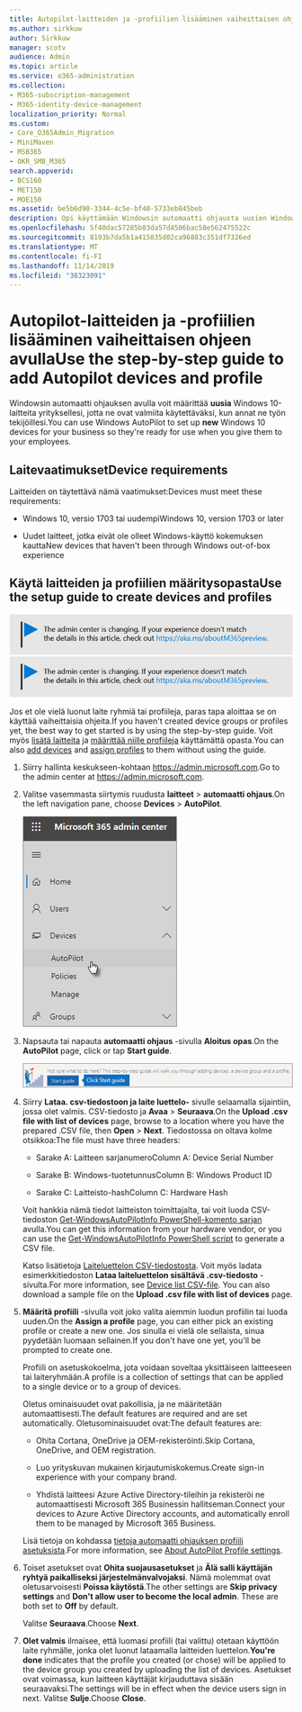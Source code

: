 ```yaml
---
title: Autopilot-laitteiden ja -profiilien lisääminen vaiheittaisen ohjeen avulla
ms.author: sirkkuw
author: Sirkkuw
manager: scotv
audience: Admin
ms.topic: article
ms.service: o365-administration
ms.collection:
- M365-subscription-management
- M365-identity-device-management
localization_priority: Normal
ms.custom:
- Core_O365Admin_Migration
- MiniMaven
- MSB365
- OKR_SMB_M365
search.appverid:
- BCS160
- MET150
- MOE150
ms.assetid: be5b6d90-3344-4c5e-bf40-5733eb845beb
description: Opi käyttämään Windowsin automaatti ohjausta uusien Windows 10-laitteiden käyttöön yrityksellesi.
ms.openlocfilehash: 5f40dac57285b83da57d4506bac58e562475522c
ms.sourcegitcommit: 8193b7da5b1a415835d02ca96883c351df7326ed
ms.translationtype: MT
ms.contentlocale: fi-FI
ms.lasthandoff: 11/14/2019
ms.locfileid: "38323091"
---
```

# <a name="use-the-step-by-step-guide-to-add-autopilot-devices-and-profile"></a><span data-ttu-id="bd8ce-103">Autopilot-laitteiden ja -profiilien lisääminen vaiheittaisen ohjeen avulla</span><span class="sxs-lookup"><span data-stu-id="bd8ce-103">Use the step-by-step guide to add Autopilot devices and profile</span></span>

<span data-ttu-id="bd8ce-104">Windowsin automaatti ohjauksen avulla voit määrittää **uusia** Windows 10-laitteita yrityksellesi, jotta ne ovat valmiita käytettäväksi, kun annat ne työn tekijöillesi.</span><span class="sxs-lookup"><span data-stu-id="bd8ce-104">You can use Windows AutoPilot to set up **new** Windows 10 devices for your business so they're ready for use when you give them to your employees.</span></span>
  
## <a name="device-requirements"></a><span data-ttu-id="bd8ce-105">Laitevaatimukset</span><span class="sxs-lookup"><span data-stu-id="bd8ce-105">Device requirements</span></span>

<span data-ttu-id="bd8ce-106">Laitteiden on täytettävä nämä vaatimukset:</span><span class="sxs-lookup"><span data-stu-id="bd8ce-106">Devices must meet these requirements:</span></span>
  
- <span data-ttu-id="bd8ce-107">Windows 10, versio 1703 tai uudempi</span><span class="sxs-lookup"><span data-stu-id="bd8ce-107">Windows 10, version 1703 or later</span></span>
    
- <span data-ttu-id="bd8ce-108">Uudet laitteet, jotka eivät ole olleet Windows-käyttö kokemuksen kautta</span><span class="sxs-lookup"><span data-stu-id="bd8ce-108">New devices that haven't been through Windows out-of-box experience</span></span>
    
## <a name="use-the-setup-guide-to-create-devices-and-profiles"></a><span data-ttu-id="bd8ce-109">Käytä laitteiden ja profiilien määritysopasta</span><span class="sxs-lookup"><span data-stu-id="bd8ce-109">Use the setup guide to create devices and profiles</span></span>

<span data-ttu-id="bd8ce-110">[![Selite, jossa ilmoitetaan, että hallintakeskus muuttuu. Lisätietoja löytyy osoitteesta aka.ms/aboutM365preview.](media/m365admincenterchanging.png)](https://docs.microsoft.com/office365/admin/microsoft-365-admin-center-preview)</span><span class="sxs-lookup"><span data-stu-id="bd8ce-110">[![Label to let you know the admin center is changing and you can find more details at aka.ms/aboutM365preview.](media/m365admincenterchanging.png)](https://docs.microsoft.com/office365/admin/microsoft-365-admin-center-preview)</span></span>

<span data-ttu-id="bd8ce-111">Jos et ole vielä luonut laite ryhmiä tai profiileja, paras tapa aloittaa se on käyttää vaiheittaisia ohjeita.</span><span class="sxs-lookup"><span data-stu-id="bd8ce-111">If you haven't created device groups or profiles yet, the best way to get started is by using the step-by-step guide.</span></span> <span data-ttu-id="bd8ce-112">Voit myös [lisätä laitteita](create-and-edit-autopilot-devices.md) ja [määrittää niille profiileja](create-and-edit-autopilot-profiles.md) käyttämättä opasta.</span><span class="sxs-lookup"><span data-stu-id="bd8ce-112">You can also [add devices](create-and-edit-autopilot-devices.md) and [assign profiles](create-and-edit-autopilot-profiles.md) to them without using the guide.</span></span> 
  
1. <span data-ttu-id="bd8ce-113">Siirry hallinta keskukseen-kohtaan <a href="https://go.microsoft.com/fwlink/p/?linkid=837890" target="_blank">https://admin.microsoft.com</a>.</span><span class="sxs-lookup"><span data-stu-id="bd8ce-113">Go to the admin center at <a href="https://go.microsoft.com/fwlink/p/?linkid=837890" target="_blank">https://admin.microsoft.com</a>.</span></span>

2. <span data-ttu-id="bd8ce-114">Valitse vasemmasta siirtymis ruudusta **laitteet** \> **automaatti ohjaus**.</span><span class="sxs-lookup"><span data-stu-id="bd8ce-114">On the left navigation pane, choose **Devices** \> **AutoPilot**.</span></span>

    ![Valitse hallinta keskuksessa laitteet ja sitten automaatti ohjaus.](media/AutoPilot.png)
  
2. <span data-ttu-id="bd8ce-116">Napsauta tai napauta **automaatti ohjaus** -sivulla **Aloitus opas**.</span><span class="sxs-lookup"><span data-stu-id="bd8ce-116">On the **AutoPilot** page, click or tap **Start guide**.</span></span>
    
    ![Click Start guide for step-by-step instructions for Autopilot.](media/31662655-d1e6-437d-87ea-c0dec5da56f7.png)
  
3. <span data-ttu-id="bd8ce-118">Siirry **Lataa. csv-tiedostoon ja laite luettelo-** sivulle selaamalla sijaintiin, jossa olet valmis. CSV-tiedosto ja **Avaa** \> **Seuraava**.</span><span class="sxs-lookup"><span data-stu-id="bd8ce-118">On the **Upload .csv file with list of devices** page, browse to a location where you have the prepared .CSV file, then **Open** \> **Next**.</span></span> <span data-ttu-id="bd8ce-119">Tiedostossa on oltava kolme otsikkoa:</span><span class="sxs-lookup"><span data-stu-id="bd8ce-119">The file must have three headers:</span></span>
    
    - <span data-ttu-id="bd8ce-120">Sarake A: Laitteen sarjanumero</span><span class="sxs-lookup"><span data-stu-id="bd8ce-120">Column A: Device Serial Number</span></span>
    
    - <span data-ttu-id="bd8ce-121">Sarake B: Windows-tuotetunnus</span><span class="sxs-lookup"><span data-stu-id="bd8ce-121">Column B: Windows Product ID</span></span>
    
    - <span data-ttu-id="bd8ce-122">Sarake C: Laitteisto-hash</span><span class="sxs-lookup"><span data-stu-id="bd8ce-122">Column C: Hardware Hash</span></span>
    
    <span data-ttu-id="bd8ce-123">Voit hankkia nämä tiedot laitteiston toimittajalta, tai voit luoda CSV-tiedoston [Get-WindowsAutoPilotInfo PowerShell-komento sarjan](https://www.powershellgallery.com/packages/Get-WindowsAutoPilotInfo) avulla.</span><span class="sxs-lookup"><span data-stu-id="bd8ce-123">You can get this information from your hardware vendor, or you can use the [Get-WindowsAutoPilotInfo PowerShell script](https://www.powershellgallery.com/packages/Get-WindowsAutoPilotInfo) to generate a CSV file.</span></span> 
    
    <span data-ttu-id="bd8ce-p103">Katso lisätietoja [Laiteluettelon CSV-tiedostosta](https://support.office.com/article/932e3676-2491-49f0-9177-d893d2f5276e). Voit myös ladata esimerkkitiedoston **Lataa laiteluettelon sisältävä .csv-tiedosto** -sivulta.</span><span class="sxs-lookup"><span data-stu-id="bd8ce-p103">For more information, see [Device list CSV-file](https://support.office.com/article/932e3676-2491-49f0-9177-d893d2f5276e). You can also download a sample file on the **Upload .csv file with list of devices** page.</span></span> 
    
4. <span data-ttu-id="bd8ce-126">**Määritä profiili** -sivulla voit joko valita aiemmin luodun profiilin tai luoda uuden.</span><span class="sxs-lookup"><span data-stu-id="bd8ce-126">On the **Assign a profile** page, you can either pick an existing profile or create a new one.</span></span> <span data-ttu-id="bd8ce-127">Jos sinulla ei vielä ole sellaista, sinua pyydetään luomaan sellainen.</span><span class="sxs-lookup"><span data-stu-id="bd8ce-127">If you don't have one yet, you'll be prompted to create one.</span></span> 
    
    <span data-ttu-id="bd8ce-128">Profiili on asetuskokoelma, jota voidaan soveltaa yksittäiseen laitteeseen tai laiteryhmään.</span><span class="sxs-lookup"><span data-stu-id="bd8ce-128">A profile is a collection of settings that can be applied to a single device or to a group of devices.</span></span>
    
    <span data-ttu-id="bd8ce-129">Oletus ominaisuudet ovat pakollisia, ja ne määritetään automaattisesti.</span><span class="sxs-lookup"><span data-stu-id="bd8ce-129">The default features are required and are set automatically.</span></span> <span data-ttu-id="bd8ce-130">Oletusominaisuudet ovat:</span><span class="sxs-lookup"><span data-stu-id="bd8ce-130">The default features are:</span></span>
    
    - <span data-ttu-id="bd8ce-131">Ohita Cortana, OneDrive ja OEM-rekisteröinti.</span><span class="sxs-lookup"><span data-stu-id="bd8ce-131">Skip Cortana, OneDrive, and OEM registration.</span></span>
    
    - <span data-ttu-id="bd8ce-132">Luo yrityskuvan mukainen kirjautumiskokemus.</span><span class="sxs-lookup"><span data-stu-id="bd8ce-132">Create sign-in experience with your company brand.</span></span>
    
    - <span data-ttu-id="bd8ce-133">Yhdistä laitteesi Azure Active Directory-tileihin ja rekisteröi ne automaattisesti Microsoft 365 Businessin hallitseman.</span><span class="sxs-lookup"><span data-stu-id="bd8ce-133">Connect your devices to Azure Active Directory accounts, and automatically enroll them to be managed by Microsoft 365 Business.</span></span>
    
    <span data-ttu-id="bd8ce-134">Lisä tietoja on kohdassa [tietoja automaatti ohjauksen profiili asetuksista](autopilot-profile-settings.md).</span><span class="sxs-lookup"><span data-stu-id="bd8ce-134">For more information, see [About AutoPilot Profile settings](autopilot-profile-settings.md).</span></span> 
    
5. <span data-ttu-id="bd8ce-135">Toiset asetukset ovat **Ohita suojausasetukset** ja **Älä salli käyttäjän ryhtyä paikalliseksi järjestelmänvalvojaksi**. Nämä molemmat ovat oletusarvoisesti **Poissa käytöstä**.</span><span class="sxs-lookup"><span data-stu-id="bd8ce-135">The other settings are **Skip privacy settings** and **Don't allow user to become the local admin**. These are both set to **Off** by default.</span></span> 
    
    <span data-ttu-id="bd8ce-136">Valitse **Seuraava**.</span><span class="sxs-lookup"><span data-stu-id="bd8ce-136">Choose **Next**.</span></span>
    
6. <span data-ttu-id="bd8ce-137">**Olet valmis** ilmaisee, että luomasi profiili (tai valittu) otetaan käyttöön laite ryhmälle, jonka olet luonut lataamalla laitteiden luettelon.</span><span class="sxs-lookup"><span data-stu-id="bd8ce-137">**You're done** indicates that the profile you created (or chose) will be applied to the device group you created by uploading the list of devices.</span></span> <span data-ttu-id="bd8ce-138">Asetukset ovat voimassa, kun laitteen käyttäjät kirjauduttava sisään seuraavaksi.</span><span class="sxs-lookup"><span data-stu-id="bd8ce-138">The settings will be in effect when the device users sign in next.</span></span> <span data-ttu-id="bd8ce-139">Valitse **Sulje**.</span><span class="sxs-lookup"><span data-stu-id="bd8ce-139">Choose **Close**.</span></span>
    
